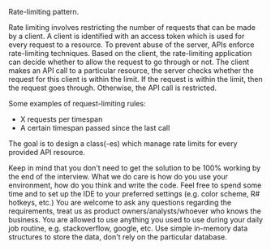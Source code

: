 ﻿Rate-limiting pattern.

Rate limiting involves restricting the number of requests that can be made by a client.
A client is identified with an access token which is used for every request to a resource. 
To prevent abuse of the server, APIs enforce rate-limiting techniques. 
Based on the client, the rate-limiting application can decide whether to allow the request to go through or not.
The client makes an API call to a particular resource, the server checks whether the request for this client is within the limit.
If the request is within the limit, then the request goes through.
Otherwise, the API call is restricted.

Some examples of request-limiting rules:
* X requests per timespan
* A certain timespan passed since the last call

The goal is to design a class(-es) which manage rate limits for every provided API resource.

Keep in mind that you don't need to get the solution to be 100% working by the end of the interview. 
What we do care is how do you use your environment, how do you think and write the code.
Feel free to spend some time and to set up the IDE to your preferred settings (e.g. color scheme, R# hotkeys, etc.)
You are welcome to ask any questions regarding the requirements, treat us as product owners/analysts/whoever who knows the business.
You are allowed to use anything you used to use during your daily job routine, e.g. stackoverflow, google, etc. 
Use simple in-memory data structures to store the data, don't rely on the particular database.
